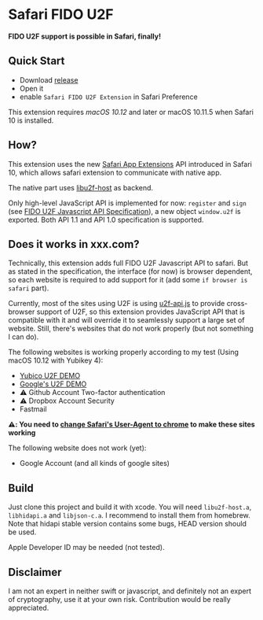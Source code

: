 # Safari FIDO U2F

**FIDO U2F support is possible in Safari, finally!**

## Quick Start

- Download [release](https://github.com/blahgeek/Safari-FIDO-U2F/releases)
- Open it
- enable `Safari FIDO U2F Extension` in Safari Preference

This extension requires *macOS 10.12* and later or macOS 10.11.5 when Safari 10 is installed.

## How?

This extension uses the new [Safari App Extensions](https://developer.apple.com/library/prerelease/content/documentation/NetworkingInternetWeb/Conceptual/SafariAppExtension_PG/index.html#//apple_ref/doc/uid/TP40017319-CH15-SW1) API introduced in Safari 10,
which allows safari extension to communicate with native app.

The native part uses [libu2f-host](https://github.com/Yubico/libu2f-host) as backend.

Only high-level JavaScript API is implemented for now: `register` and `sign` (see [FIDO U2F Javascript API Specification](https://fidoalliance.org/specs/fido-u2f-v1.0-nfc-bt-amendment-20150514/fido-u2f-javascript-api.html)), a new object `window.u2f` is exported. Both API 1.1 and API 1.0 specification is supported.

## Does it works in xxx.com?

Technically, this extension adds full FIDO U2F Javascript API to safari.
But as stated in the specification, the interface (for now) is browser dependent, so each website is required to add support for it (add some `if browser is safari` part).

Currently, most of the sites using U2F is using [u2f-api.js](https://demo.yubico.com/js/u2f-api.js) to provide
cross-browser support of U2F, so this extension provides JavaScript API that is compatible with it and will override it to seamlessly support a large set of website.
Still, there's websites that do not work properly (but not something I can do).

The following websites is working properly according to my test (Using macOS 10.12 with Yubikey 4):

- [Yubico U2F DEMO](https://demo.yubico.com/u2f)
- [Google's U2F DEMO](https://crxjs-dot-u2fdemo.appspot.com)
- :warning: Github Account Two-factor authentication
- :warning: Dropbox Account Security
- Fastmail

**:warning:: You need to [change Safari's User-Agent to chrome](http://www.howtogeek.com/211961/how-to-change-safaris-user-agent-in-os-x/) to make these sites working**

The following website does not work (yet):

- Google Account (and all kinds of google sites)

## Build

Just clone this project and build it with xcode. You will need `libu2f-host.a`, `libhidapi.a` and `libjson-c.a`. I recommend to install them from homebrew.
Note that hidapi stable version contains some bugs, HEAD version should be used.

Apple Developer ID may be needed (not tested).

## Disclaimer

I am not an expert in neither swift or javascript, and definitely not an expert of cryptography,
use it at your own risk. Contribution would be really appreciated.
